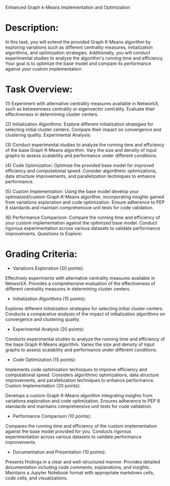Enhanced Graph k-Means Implementation and Optimization
# Description:
In this task, you will extend the provided Graph K-Means algorithm by exploring variations such as different centrality measures, initialization algorithms, and optimization strategies. Additionally, you will conduct experimental studies to analyze the algorithm's running time and efficiency. Your goal is to optimize the base model and compare its performance against your custom implementation.




# Task Overview:

(1) Experiment with alternative centrality measures available in NetworkX, such as betweenness centrality or eigenvector centrality. Evaluate their effectiveness in determining cluster centers.


(2) Initialization Algorithms: Explore different initialization strategies for selecting initial cluster centers. Compare their impact on convergence and clustering quality.
Experimental Analysis:


(3) Conduct experimental studies to analyze the running time and efficiency of the base Graph K-Means algorithm. Vary the size and density of input graphs to assess scalability and performance under different conditions.


(4) Code Optimization: Optimize the provided base model for improved efficiency and computational speed. Consider algorithmic optimizations, data structure improvements, and parallelization techniques to enhance performance.


(5) Custom Implementation: Using the base model develop your optimaized/custom Graph K-Means algorithm, incorporating insights gained from variations exploration and code optimization. Ensure adherence to PEP 8 standards and maintain comprehensive unit tests for code validation.


(6) Performance Comparison: Compare the running time and efficiency of your custom implementation against the optimized base model. Conduct rigorous experimentation across various datasets to validate performance improvements.
Questions to Explore:



#  Grading Criteria:
* Variations Exploration (20 points):

Effectively experiments with alternative centrality measures available in NetworkX.
Provides a comprehensive evaluation of the effectiveness of different centrality measures in determining cluster centers.


* Initialization Algorithms (15 points):

Explores different initialization strategies for selecting initial cluster centers.
Conducts a comparative analysis of the impact of initialization algorithms on convergence and clustering quality.

* Experimental Analysis (20 points):

Conducts experimental studies to analyze the running time and efficiency of the base Graph K-Means algorithm.
Varies the size and density of input graphs to assess scalability and performance under different conditions.


* Code Optimization (15 points):

Implements code optimization techniques to improve efficiency and computational speed.
Considers algorithmic optimizations, data structure improvements, and parallelization techniques to enhance performance.
Custom Implementation (20 points):

Develops a custom Graph K-Means algorithm integrating insights from variations exploration and code optimization.
Ensures adherence to PEP 8 standards and maintains comprehensive unit tests for code validation.


* Performance Comparison (10 points):

Compares the running time and efficiency of the custom implementation against the base model provided for you.
Conducts rigorous experimentation across various datasets to validate performance improvements.


* Documentation and Presentation (10 points):

Presents findings in a clear and well-structured manner.
Provides detailed documentation including code comments, explanations, and insights.
Maintains a Jupyter Notebook format with appropriate markdown cells, code cells, and visualizations.

